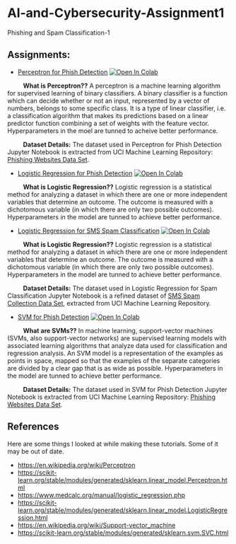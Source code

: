 # AI-and-Cybersecurity-Assignment1
Phishing and Spam Classification-1
## Assignments:

* [Perceptron for Phish Detection](https://github.com/suneelkumar13/AI-and-Cybersecurity-Assignment1/blob/main/AISec_Phishing_Perceptron.ipynb) [![Open In Colab](https://colab.research.google.com/assets/colab-badge.svg)](https://colab.research.google.com/github/suneelkumar13/AI-and-Cybersecurity-Phising_Detection_Assignment_1/blob/main/AISec_Phishing_Perceptron.ipynb)

&nbsp;&nbsp;&nbsp;&nbsp;&nbsp;&nbsp;&nbsp;&nbsp;&nbsp;**What is Perceptron??** A perceptron is a machine learning algorithm for supervised learning of binary classifiers. A binary classifier is a function which can decide whether or not an input, represented by a vector of numbers, belongs to some specific class. It is a type of linear classifier, i.e. a classification algorithm that makes its predictions based on a linear predictor function combining a set of weights with the feature vector. Hyperparameters in the moel are tunned to acheive better performance.

&nbsp;&nbsp;&nbsp;&nbsp;&nbsp;&nbsp;&nbsp;&nbsp;&nbsp;**Dataset Details:** The dataset used in Perceptron for Phish Detection Jupyter Notebook is extracted from UCI Machine Learning Repository: [Phishing Websites Data Set](https://archive.ics.uci.edu/ml/datasets/phishing+websites).

* [Logistic Regression for Phish Detection](https://github.com/suneelkumar13/AI-and-Cybersecurity-Assignment_1/blob/main/AISec_Phishing_Logistic_Regression.ipynb) [![Open In Colab](https://colab.research.google.com/assets/colab-badge.svg)](https://colab.research.google.com/github/suneelkumar13/AI-and-Cybersecurity-Phising_Detection_Assignment_1/blob/main/AISec_Phishing_Logistic_Regression.ipynb)

&nbsp;&nbsp;&nbsp;&nbsp;&nbsp;&nbsp;&nbsp;&nbsp;&nbsp;**What is Logistic Regression??** Logistic regression is a statistical method for analyzing a dataset in which there are one or more independent variables that determine an outcome. The outcome is measured with a dichotomous variable (in which there are only two possible outcomes). Hyperparameters in the model are tunned to achieve better performance.

* [Logistic Regression for SMS Spam Classification](https://github.com/suneelkumar13/AI-and-Cybersecurity-Assignment_1/blob/main/AISec_SMS_Spam_Logistic_Regression.ipynb) [![Open In Colab](https://colab.research.google.com/assets/colab-badge.svg)](https://colab.research.google.com/github/suneelkumar13/AI-and-Cybersecurity-Phising_Detection_Assignment_1/blob/main/AISec_SMS_Spam_Logistic_Regression.ipynb)

&nbsp;&nbsp;&nbsp;&nbsp;&nbsp;&nbsp;&nbsp;&nbsp;&nbsp;**What is Logistic Regression??** Logistic regression is a statistical method for analyzing a dataset in which there are one or more independent variables that determine an outcome. The outcome is measured with a dichotomous variable (in which there are only two possible outcomes). Hyperparameters in the model are tunned to achieve better performance.

&nbsp;&nbsp;&nbsp;&nbsp;&nbsp;&nbsp;&nbsp;&nbsp;&nbsp;**Dataset Details:** The dataset used in Logistic Regression for Spam Classification Jupyter Notebook is a refined dataset of [SMS Spam Collection Data Set](https://archive.ics.uci.edu/ml/datasets/SMS+Spam+Collection), extracted from UCI Machine Learning Repository.

* [SVM for Phish Detection](https://github.com/suneelkumar13/AI-and-Cybersecurity-Assignment_1/blob/main/AISec_%20Phishing_Detection_SVM.ipynb) [![Open In Colab](https://colab.research.google.com/assets/colab-badge.svg)](https://colab.research.google.com/github/suneelkumar13/AI-and-Cybersecurity-Phising_Detection_Assignment_1/blob/main/AISec_%20Phishing_Detection_SVM.ipynb)

&nbsp;&nbsp;&nbsp;&nbsp;&nbsp;&nbsp;&nbsp;&nbsp;&nbsp;**What are SVMs??** In machine learning, support-vector machines (SVMs, also support-vector networks) are supervised learning models with associated learning algorithms that analyze data used for classification and regression analysis. An SVM model is a representation of the examples as points in space, mapped so that the examples of the separate categories are divided by a clear gap that is as wide as possible. Hyperparameters in the model are tunned to achieve better performance.

&nbsp;&nbsp;&nbsp;&nbsp;&nbsp;&nbsp;&nbsp;&nbsp;&nbsp;**Dataset Details:** The dataset used in SVM for Phish Detection Jupyter Notebook is extracted from UCI Machine Learning Repository: [Phishing Websites Data Set](https://archive.ics.uci.edu/ml/datasets/phishing+websites). 


## References

Here are some things I looked at while making these tutorials. Some of it may be out of date.

- https://en.wikipedia.org/wiki/Perceptron
- https://scikit-learn.org/stable/modules/generated/sklearn.linear_model.Perceptron.html
- https://www.medcalc.org/manual/logistic_regression.php
- https://scikit-learn.org/stable/modules/generated/sklearn.linear_model.LogisticRegression.html
- https://en.wikipedia.org/wiki/Support-vector_machine
- https://scikit-learn.org/stable/modules/generated/sklearn.svm.SVC.html

